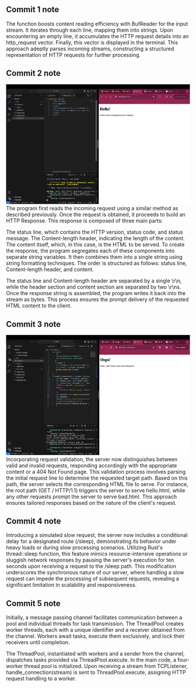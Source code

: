 ## Commit 1 note
The function boosts content reading efficiency with BufReader for the input stream. It iterates through each line, mapping them into strings. Upon encountering an empty line, it accumulates the HTTP request details into an http_request vector. Finally, this vector is displayed in the terminal. This approach adeptly parses incoming streams, constructing a structured representation of HTTP requests for further processing.

## Commit 2 note
![Commit 2 screen capture](/assets/images/commit2.png)
The program first reads the incoming request using a similar method as described previously. Once the request is obtained, it proceeds to build an HTTP Response. This response is composed of three main parts:

The status line, which contains the HTTP version, status code, and status message.
The Content-length header, indicating the length of the content.
The content itself, which, in this case, is the HTML to be served.
To create the response, the program segregates each of these components into separate string variables. It then combines them into a single string using string formatting techniques. The order is structured as follows: status line, Content-length header, and content.

The status line and Content-length header are separated by a single \r\n, while the header section and content section are separated by two \r\ns. Once the response string is assembled, the program writes it back into the stream as bytes. This process ensures the prompt delivery of the requested HTML content to the client.

## Commit 3 note
![Commit 3 screen capture](/assets/images/commit3.png)
Incorporating request validation, the server now distinguishes between valid and invalid requests, responding accordingly with the appropriate content or a 404 Not Found page. This validation process involves parsing the initial request line to determine the requested target path. Based on this path, the server selects the corresponding HTML file to serve. For instance, the root path (GET / HTTP/1.1) triggers the server to serve hello.html, while any other requests prompt the server to serve bad.html. This approach ensures tailored responses based on the nature of the client's request.

## Commit 4 note
Introducing a simulated slow request, the server now includes a conditional delay for a designated route (/sleep), demonstrating its behavior under heavy loads or during slow processing scenarios. Utilizing Rust's thread::sleep function, this feature mimics resource-intensive operations or sluggish network responses by pausing the server's execution for ten seconds upon receiving a request to the /sleep path. This modification underscores the synchronous nature of our server, where handling a slow request can impede the processing of subsequent requests, revealing a significant limitation in scalability and responsiveness.

## Commit 5 note
Initially, a message passing channel facilitates communication between a pool and individual threads for task transmission. The ThreadPool creates worker threads, each with a unique identifier and a receiver obtained from the channel. Workers await tasks, execute them exclusively, and lock their receivers until completion.

The ThreadPool, instantiated with workers and a sender from the channel, dispatches tasks provided via ThreadPool.execute. In the main code, a four-worker thread pool is initialized. Upon receiving a stream from TCPListener, handle_connection(stream) is sent to ThreadPool.execute, assigning HTTP request handling to a worker.






